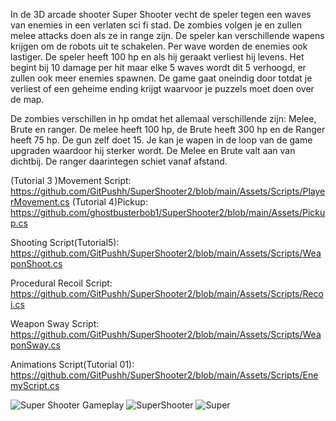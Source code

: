 In de 3D arcade shooter Super Shooter vecht de speler tegen een waves van enemies in een verlaten sci fi stad. De zombies volgen je en zullen melee attacks doen als ze in range zijn. De speler kan verschillende wapens krijgen om de robots uit te schakelen. Per wave worden de enemies ook lastiger. De speler heeft 100 hp en als hij geraakt verliest hij levens. Het begint bij 10 damage per hit maar elke 5 waves wordt dit 5 verhoogd, er zullen ook meer enemies spawnen. De game gaat oneindig door totdat je verliest of een geheime ending krijgt waarvoor je puzzels moet doen over de map.



De zombies verschillen in hp omdat het allemaal verschillende zijn: Melee, Brute en ranger. De melee heeft 100 hp, de Brute heeft 300 hp en de Ranger heeft 75 hp. De gun zelf doet 15. Je kan je wapen in de loop van de game upgraden waardoor hij sterker wordt. De Melee en Brute valt aan van dichtbij. De ranger daarintegen schiet vanaf afstand.

(Tutorial 3 )Movement Script: https://github.com/GitPushh/SuperShooter2/blob/main/Assets/Scripts/PlayerMovement.cs
(Tutorial 4)Pickup: https://github.com/ghostbusterbob1/SuperShooter2/blob/main/Assets/Pickup.cs

Shooting Script(Tutorial5): https://github.com/GitPushh/SuperShooter2/blob/main/Assets/Scripts/WeaponShoot.cs

Procedural Recoil Script: https://github.com/GitPushh/SuperShooter2/blob/main/Assets/Scripts/Recoi.cs

Weapon Sway Script: https://github.com/GitPushh/SuperShooter2/blob/main/Assets/Scripts/WeaponSway.cs

Animations Script(Tutorial 01): https://github.com/GitPushh/SuperShooter2/blob/main/Assets/Scripts/EnemyScript.cs

![Super Shooter Gameplay](https://github.com/GitPushh/SuperShooter2/blob/main/ezgif-2813284bf95778%20(2).gif)
![SuperShooter](https://github.com/ghostbusterbob1/SuperShooter2/blob/main/ezgif-8b4b6d819fd14c.gif)
![Super](https://github.com/ghostbusterbob1/SuperShooter2/blob/main/2025-03-28%2009-19-17.gif)




